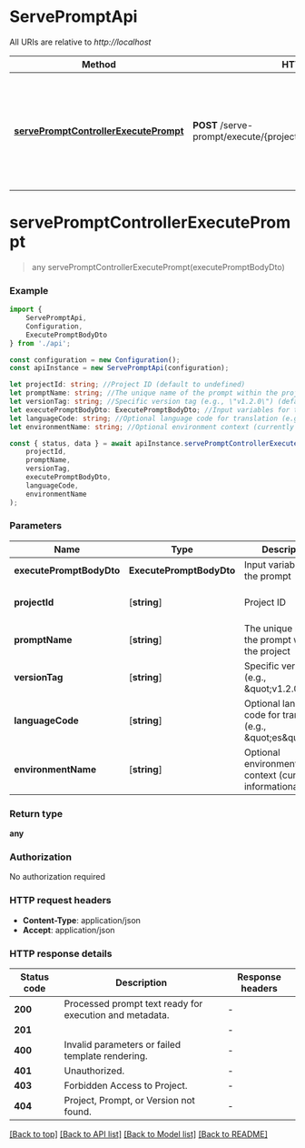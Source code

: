 # ServePromptApi

All URIs are relative to *http://localhost*

|Method | HTTP request | Description|
|------------- | ------------- | -------------|
|[**servePromptControllerExecutePrompt**](#servepromptcontrollerexecuteprompt) | **POST** /serve-prompt/execute/{projectId}/{promptName}/{versionTag} | Assembles and prepares a specific prompt version for execution with provided variables|

# **servePromptControllerExecutePrompt**
> any servePromptControllerExecutePrompt(executePromptBodyDto)


### Example

```typescript
import {
    ServePromptApi,
    Configuration,
    ExecutePromptBodyDto
} from './api';

const configuration = new Configuration();
const apiInstance = new ServePromptApi(configuration);

let projectId: string; //Project ID (default to undefined)
let promptName: string; //The unique name of the prompt within the project (default to undefined)
let versionTag: string; //Specific version tag (e.g., \"v1.2.0\") (default to undefined)
let executePromptBodyDto: ExecutePromptBodyDto; //Input variables for the prompt
let languageCode: string; //Optional language code for translation (e.g., \"es\") (optional) (default to undefined)
let environmentName: string; //Optional environment context (currently informational) (optional) (default to undefined)

const { status, data } = await apiInstance.servePromptControllerExecutePrompt(
    projectId,
    promptName,
    versionTag,
    executePromptBodyDto,
    languageCode,
    environmentName
);
```

### Parameters

|Name | Type | Description  | Notes|
|------------- | ------------- | ------------- | -------------|
| **executePromptBodyDto** | **ExecutePromptBodyDto**| Input variables for the prompt | |
| **projectId** | [**string**] | Project ID | defaults to undefined|
| **promptName** | [**string**] | The unique name of the prompt within the project | defaults to undefined|
| **versionTag** | [**string**] | Specific version tag (e.g., \&quot;v1.2.0\&quot;) | defaults to undefined|
| **languageCode** | [**string**] | Optional language code for translation (e.g., \&quot;es\&quot;) | (optional) defaults to undefined|
| **environmentName** | [**string**] | Optional environment context (currently informational) | (optional) defaults to undefined|


### Return type

**any**

### Authorization

No authorization required

### HTTP request headers

 - **Content-Type**: application/json
 - **Accept**: application/json


### HTTP response details
| Status code | Description | Response headers |
|-------------|-------------|------------------|
|**200** | Processed prompt text ready for execution and metadata. |  -  |
|**201** |  |  -  |
|**400** | Invalid parameters or failed template rendering. |  -  |
|**401** | Unauthorized. |  -  |
|**403** | Forbidden Access to Project. |  -  |
|**404** | Project, Prompt, or Version not found. |  -  |

[[Back to top]](#) [[Back to API list]](../README.md#documentation-for-api-endpoints) [[Back to Model list]](../README.md#documentation-for-models) [[Back to README]](../README.md)

